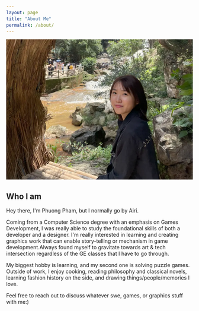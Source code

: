 ```yaml
---
layout: page
title: "About Me"
permalink: /about/
---
```


![Picture 1](/assets/about_me_img/airi_phuong.webp)

## Who I am
Hey there, I'm Phuong Pham, but I normally go by Airi.

Coming from a Computer Science degree with an emphasis on Games Development, I was really able to study the foundational skills of both a developer and a designer. I'm really interested in learning and creating graphics work that can enable story-telling or mechanism in game development.Always found myself to gravitate towards art & tech intersection regardless of the GE classes that I have to go through.

My biggest hobby is learning, and my second one is solving puzzle games. Outside of work, I enjoy cooking, reading philosophy and classical novels, learning fashion history on the side, and drawing things/people/memories I love. 

Feel free to reach out to discuss whatever swe, games, or graphics stuff with me:)